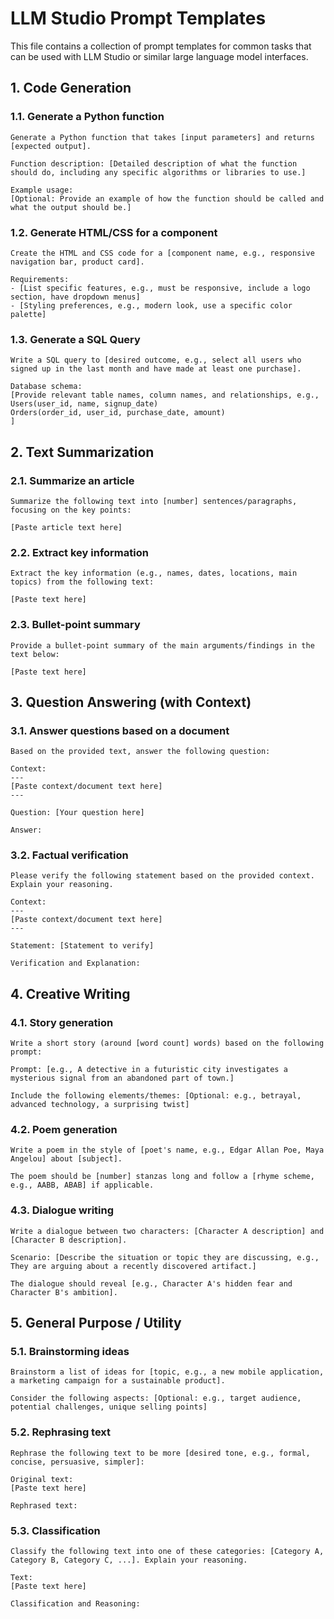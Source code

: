 # LLM Studio Prompt Templates

This file contains a collection of prompt templates for common tasks that can be used with LLM Studio or similar large language model interfaces.

## 1. Code Generation

### 1.1. Generate a Python function

```
Generate a Python function that takes [input parameters] and returns [expected output].

Function description: [Detailed description of what the function should do, including any specific algorithms or libraries to use.]

Example usage:
[Optional: Provide an example of how the function should be called and what the output should be.]
```

### 1.2. Generate HTML/CSS for a component

```
Create the HTML and CSS code for a [component name, e.g., responsive navigation bar, product card].

Requirements:
- [List specific features, e.g., must be responsive, include a logo section, have dropdown menus]
- [Styling preferences, e.g., modern look, use a specific color palette]
```

### 1.3. Generate a SQL Query

```
Write a SQL query to [desired outcome, e.g., select all users who signed up in the last month and have made at least one purchase].

Database schema:
[Provide relevant table names, column names, and relationships, e.g.,
Users(user_id, name, signup_date)
Orders(order_id, user_id, purchase_date, amount)
]
```

## 2. Text Summarization

### 2.1. Summarize an article

```
Summarize the following text into [number] sentences/paragraphs, focusing on the key points:

[Paste article text here]
```

### 2.2. Extract key information

```
Extract the key information (e.g., names, dates, locations, main topics) from the following text:

[Paste text here]
```

### 2.3. Bullet-point summary

```
Provide a bullet-point summary of the main arguments/findings in the text below:

[Paste text here]
```

## 3. Question Answering (with Context)

### 3.1. Answer questions based on a document

```
Based on the provided text, answer the following question:

Context:
---
[Paste context/document text here]
---

Question: [Your question here]

Answer:
```

### 3.2. Factual verification

```
Please verify the following statement based on the provided context. Explain your reasoning.

Context:
---
[Paste context/document text here]
---

Statement: [Statement to verify]

Verification and Explanation:
```

## 4. Creative Writing

### 4.1. Story generation

```
Write a short story (around [word count] words) based on the following prompt:

Prompt: [e.g., A detective in a futuristic city investigates a mysterious signal from an abandoned part of town.]

Include the following elements/themes: [Optional: e.g., betrayal, advanced technology, a surprising twist]
```

### 4.2. Poem generation

```
Write a poem in the style of [poet's name, e.g., Edgar Allan Poe, Maya Angelou] about [subject].

The poem should be [number] stanzas long and follow a [rhyme scheme, e.g., AABB, ABAB] if applicable.
```

### 4.3. Dialogue writing

```
Write a dialogue between two characters: [Character A description] and [Character B description].

Scenario: [Describe the situation or topic they are discussing, e.g., They are arguing about a recently discovered artifact.]

The dialogue should reveal [e.g., Character A's hidden fear and Character B's ambition].
```

## 5. General Purpose / Utility

### 5.1. Brainstorming ideas

```
Brainstorm a list of ideas for [topic, e.g., a new mobile application, a marketing campaign for a sustainable product].

Consider the following aspects: [Optional: e.g., target audience, potential challenges, unique selling points]
```

### 5.2. Rephrasing text

```
Rephrase the following text to be more [desired tone, e.g., formal, concise, persuasive, simpler]:

Original text:
[Paste text here]

Rephrased text:
```

### 5.3. Classification

```
Classify the following text into one of these categories: [Category A, Category B, Category C, ...]. Explain your reasoning.

Text:
[Paste text here]

Classification and Reasoning:
```
